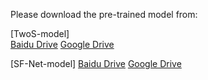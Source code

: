Please download the pre-trained model from:

[TwoS-model]  
[Baidu Drive](https://pan.baidu.com/s/1MkKxmOPc6itCDpOfyaIKyA)
[Google Drive](https://drive.google.com/open?id=1vXTjW8MjW4308j1HM1Y_MBpUxmcX3I2k)

[SF-Net-model]
[Baidu Drive](https://pan.baidu.com/s/1IAdy6XL3FqTKyImx1gJpcw)
[Google Drive](https://drive.google.com/open?id=1qg5nYt-KKGHF0_dOjQzw3JgjuHPUq_Wd)
